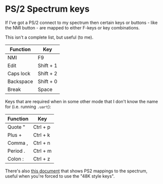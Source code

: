 # PS/2 Spectrum keys

If I've got a PS/2 connect to my spectrum then certain keys or buttons - like the NMI button - are mapped to either F-keys or key combinations.

This isn't a complete list, but useful (to me).

| Function | Key |
|------|------|
| NMI | F9 |
| Edit | Shift + 1 |
| Caps lock | Shift + 2 |
| Backspace | Shift + 0 |
| Break | Space |

Keys that are required when in some other mode that I don't know the name for (i.e. running `.uart`):

| Function | Key |
|----------|-----|
| Quote " | Ctrl + p |
| Plus + | Ctrl + k |
| Comma , | Ctrl + n |
| Period . | Ctrl + m |
| Colon : | Ctrl + z |


There's also [this document](https://www.specnext.com/new-ps2-us-keymap/) that shows PS2 mappings to the spectrum, useful when you're forced to use the "48K style keys".
